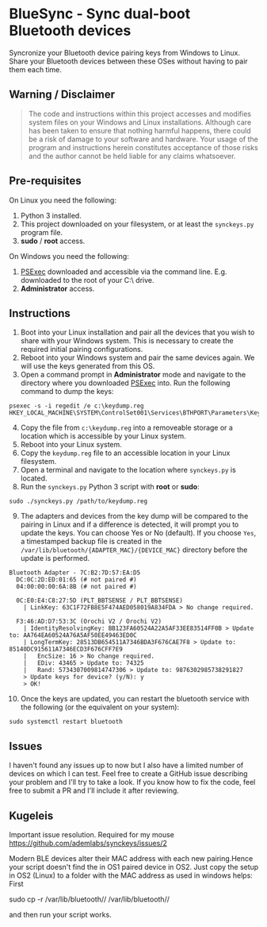 # BlueSync - Sync dual-boot Bluetooth devices
Syncronize your Bluetooth device pairing keys from Windows to Linux. Share your Bluetooth devices between these OSes without having to pair them each time.

## Warning / Disclaimer
> The code and instructions within this project accesses and modifies system files on your Windows and Linux installations. Although care has been taken to ensure that nothing harmful happens, there could be a risk of damage to your software and hardware. Your usage of the program and instructions herein constitutes acceptance of those risks and the author cannot be held liable for any claims whatsoever.

## Pre-requisites
On Linux you need the following:
1. Python 3 installed.
2. This project downloaded on your filesystem, or at least the `synckeys.py` program file.
3. **sudo** / **root** access.

On Windows you need the following:
1. [PSExec](http://live.sysinternals.com/psexec.exe) downloaded and accessible via the command line. E.g. downloaded to the root of your C:\ drive.
2. **Administrator** access.

## Instructions
1. Boot into your Linux installation and pair all the devices that you wish to share with your Windows system. This is necessary to create the required initial pairing configurations.
2. Reboot into your Windows system and pair the same devices again. We will use the keys generated from this OS.
3. Open a command prompt in **Administrator** mode and navigate to the directory where you downloaded [PSExec](http://live.sysinternals.com/psexec.exe) into. Run the following command to dump the keys:
```
psexec -s -i regedit /e c:\keydump.reg HKEY_LOCAL_MACHINE\SYSTEM\ControlSet001\Services\BTHPORT\Parameters\Keys
```
4. Copy the file from `c:\keydump.reg` into a removeable storage or a location which is accessible by your Linux system.
5. Reboot into your Linux system.
6. Copy the `keydump.reg` file to an accessible location in your Linux filesystem.
7. Open a terminal and navigate to the location where `synckeys.py` is located.
8. Run the `synckeys.py` Python 3 script with **root** or **sudo**:
```
sudo ./synckeys.py /path/to/keydump.reg
```
9. The adapters and devices from the key dump will be compared to the pairing in Linux and if a difference is detected, it will prompt you to update the keys. You can choose Yes or No (default). If you choose `Yes`, a timestamped backup file is created in the `/var/lib/bluetooth/{ADAPTER_MAC}/{DEVICE_MAC}` directory before the update is performed.
```
Bluetooth Adapter - 7C:B2:7D:57:EA:D5
  DC:0C:2D:ED:01:65 (# not paired #)
  04:00:00:00:6A:8B (# not paired #)

  0C:E0:E4:C8:27:5D (PLT_BBTSENSE / PLT_BBTSENSE)
    | LinkKey: 63C1F72FB8E5F474AED058019A834FDA > No change required.

  F3:46:AD:D7:53:3C (Orochi V2 / Orochi V2)
    | IdentityResolvingKey: BB123FA60524A22A5AF33EE83514FF0B > Update to: AA764EA60524A76A5AF50EE49463ED0C
    | LongTermKey: 28513DB654511A7346BDA3F676CAE7F8 > Update to: 85140DC915611A7346ECD3F676CFF7E9
    |   EncSize: 16 > No change required.
    |   EDiv: 43465 > Update to: 74325
    |   Rand: 5734307009814747306 > Update to: 9876302985738291827
    > Update keys for device? (y/N): y
    > OK!
```
10. Once the keys are updated, you can restart the bluetooth service with the following (or the equivalent on your system):
```
sudo systemctl restart bluetooth
```

## Issues
I haven't found any issues up to now but I also have a limited number of devices on which I can test. Feel free to create a GitHub issue describing your problem and I'll try to take a look. If you know how to fix the code, feel free to submit a PR and I'll include it after reviewing.

## Kugeleis

Important issue resolution. Required for my mouse
https://github.com/ademlabs/synckeys/issues/2

Modern BLE devices alter their MAC address with each new pairing.Hence your script doesn't find the in OS1 paired device in OS2.
Just copy the setup in OS2 (Linux) to a folder with the MAC address as used in windows helps:
First

sudo cp -r /var/lib/bluetooth/<adapter>/<in-linux-paired-MAC> /var/lib/bluetooth/<adapter>/<in-windows-paired-MAC>

and then run your script works.
